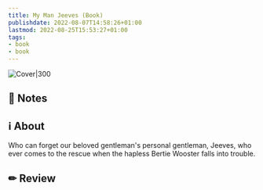```yaml
---
title: My Man Jeeves (Book)
publishdate: 2022-08-07T14:58:26+01:00
lastmod: 2022-08-25T15:53:27+01:00
tags: 
- book
- book
---
```








![Cover|300](https://i.gr-assets.com/images/S/compressed.photo.goodreads.com/books/1348915558l/200572.jpg)



## 📝 Notes







## ℹ️ About



Who can forget our beloved gentleman's personal gentleman, Jeeves, who ever comes to the rescue when the hapless Bertie Wooster falls into trouble. 



## ✏ Review







